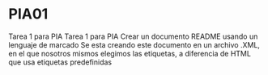 # PIA01
Tarea 1 para PIA
<tarea>
  <titulo>Tarea 1 para PIA</titulo>
  <descripcion>Crear un documento README usando un lenguaje de marcado<descripcion>
  <explicacion>Se esta creando este documento en un archivo .XML, en el que nosotros mismos elegimos las etiquetas, a diferencia de HTML que usa etiquetas predefinidas</explicacion>
</tarea>

